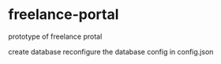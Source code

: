 # freelance-portal
prototype of freelance protal

create database 
reconfigure the database config in config.json
